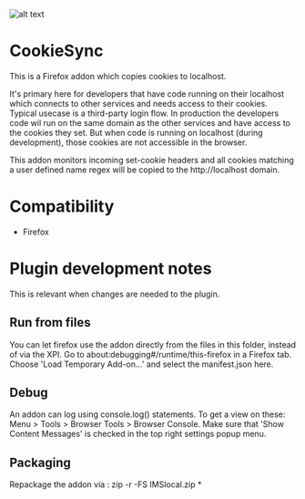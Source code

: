 ![alt text](icon96.png)
# CookieSync

This is a Firefox addon which copies cookies to localhost.

It's primary here for developers that have code running on their localhost which connects to other services and needs access to their cookies.
Typical usecase is a third-party login flow. In production the developers code wil run on the same domain as the other services and have access to the cookies they set.
But when code is running on localhost (during development), those cookies are not accessible in the browser.

This addon monitors incoming set-cookie headers and all cookies matching a user defined name regex will be copied to the http://localhost domain.

# Compatibility
- Firefox

# Plugin development notes

This is relevant when changes are needed to the plugin.

## Run from files
You can let firefox use the addon directly from the files in this folder, instead of via the XPI. 
Go to about:debugging#/runtime/this-firefox in a Firefox tab. Choose 'Load Temporary Add-on...' and select the manifest.json here.

## Debug 
An addon can log using console.log() statements. 
To get a view on these: Menu > Tools > Browser Tools > Browser Console.  Make sure that 'Show Content Messages' is checked in the top right settings popup menu.

## Packaging
Repackage the addon via :
zip -r -FS IMSlocal.zip *

